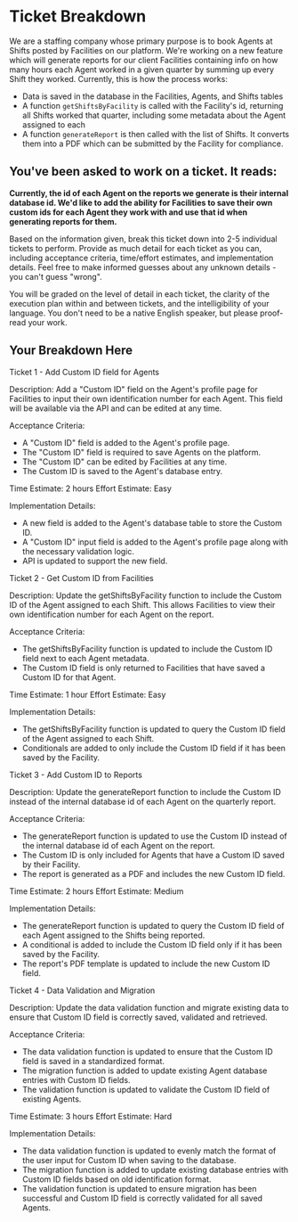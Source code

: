 # Ticket Breakdown
We are a staffing company whose primary purpose is to book Agents at Shifts posted by Facilities on our platform. We're working on a new feature which will generate reports for our client Facilities containing info on how many hours each Agent worked in a given quarter by summing up every Shift they worked. Currently, this is how the process works:

- Data is saved in the database in the Facilities, Agents, and Shifts tables
- A function `getShiftsByFacility` is called with the Facility's id, returning all Shifts worked that quarter, including some metadata about the Agent assigned to each
- A function `generateReport` is then called with the list of Shifts. It converts them into a PDF which can be submitted by the Facility for compliance.

## You've been asked to work on a ticket. It reads:

**Currently, the id of each Agent on the reports we generate is their internal database id. We'd like to add the ability for Facilities to save their own custom ids for each Agent they work with and use that id when generating reports for them.**


Based on the information given, break this ticket down into 2-5 individual tickets to perform. Provide as much detail for each ticket as you can, including acceptance criteria, time/effort estimates, and implementation details. Feel free to make informed guesses about any unknown details - you can't guess "wrong".


You will be graded on the level of detail in each ticket, the clarity of the execution plan within and between tickets, and the intelligibility of your language. You don't need to be a native English speaker, but please proof-read your work.

## Your Breakdown Here

Ticket 1 - Add Custom ID field for Agents

Description: Add a "Custom ID" field on the Agent's profile page for Facilities to input their own identification number for each Agent. This field will be available via the API and can be edited at any time.

Acceptance Criteria:
- A "Custom ID" field is added to the Agent's profile page.
- The "Custom ID" field is required to save Agents on the platform.
- The "Custom ID" can be edited by Facilities at any time.
- The Custom ID is saved to the Agent's database entry.

Time Estimate: 2 hours
Effort Estimate: Easy

Implementation Details:
- A new field is added to the Agent's database table to store the Custom ID.
- A "Custom ID" input field is added to the Agent's profile page along with the necessary validation logic.
- API is updated to support the new field.

Ticket 2 - Get Custom ID from Facilities

Description: Update the getShiftsByFacility function to include the Custom ID of the Agent assigned to each Shift. This allows Facilities to view their own identification number for each Agent on the report.

Acceptance Criteria:
- The getShiftsByFacility function is updated to include the Custom ID field next to each Agent metadata.
- The Custom ID field is only returned to Facilities that have saved a Custom ID for that Agent.

Time Estimate: 1 hour
Effort Estimate: Easy

Implementation Details:
- The getShiftsByFacility function is updated to query the Custom ID field of the Agent assigned to each Shift.
- Conditionals are added to only include the Custom ID field if it has been saved by the Facility.

Ticket 3 - Add Custom ID to Reports

Description: Update the generateReport function to include the Custom ID instead of the internal database id of each Agent on the quarterly report.

Acceptance Criteria:
- The generateReport function is updated to use the Custom ID instead of the internal database id of each Agent on the report.
- The Custom ID is only included for Agents that have a Custom ID saved by their Facility.
- The report is generated as a PDF and includes the new Custom ID field.

Time Estimate: 2 hours
Effort Estimate: Medium

Implementation Details:
- The generateReport function is updated to query the Custom ID field of each Agent assigned to the Shifts being reported.
- A conditional is added to include the Custom ID field only if it has been saved by the Facility.
- The report's PDF template is updated to include the new Custom ID field.

Ticket 4 - Data Validation and Migration

Description: Update the data validation function and migrate existing data to ensure that Custom ID field is correctly saved, validated and retrieved.

Acceptance Criteria:
- The data validation function is updated to ensure that the Custom ID field is saved in a standardized format.
- The migration function is added to update existing Agent database entries with Custom ID fields.
- The validation function is updated to validate the Custom ID field of existing Agents.

Time Estimate: 3 hours
Effort Estimate: Hard

Implementation Details:
- The data validation function is updated to evenly match the format of the user input for Custom ID when saving to the database.
- The migration function is added to update existing database entries with Custom ID fields based on old identification format.
- The validation function is updated to ensure migration has been successful and Custom ID field is correctly validated for all saved Agents.
